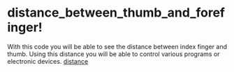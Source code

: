 # distance_between_thumb_and_forefinger!
With this code you will be able to see the distance between index finger and thumb.
Using this distance you will be able to control various programs or electronic devices.
[distance](https://user-images.githubusercontent.com/108608456/214776888-0be1bab5-8ebe-45da-ac63-361d67146f7a.JPG)
